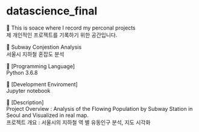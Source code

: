 # datascience_final
:book: This is soace where I record my perconal projects <br/>
제 개인적인 프로젝트를 기록하기 위한 공간입니다.

:round_pushpin: Subway Conjestion Analysis <br/>
서울시 지하철 혼잡도 분석

:round_pushpin: [Programming Language] <br/>
Python 3.6.8

:round_pushpin: [Development Enviroment] <br/>
Jupyter notebook

:round_pushpin: [Description] <br/>
Project Overview : Analysis of the Flowing Population by Subway Station in Seoul and Visualized in real map. <br/>
프로젝트 개요 : 서울시의 지하철 역 별 유동인구 분석, 지도 시각화
